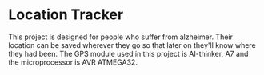 # Location Tracker
This project is designed for people who suffer from alzheimer. Their location can be saved wherever they go so that later on they'll know where they had been.
The GPS module used in this project is AI-thinker, A7 and the microprocessor is AVR ATMEGA32.